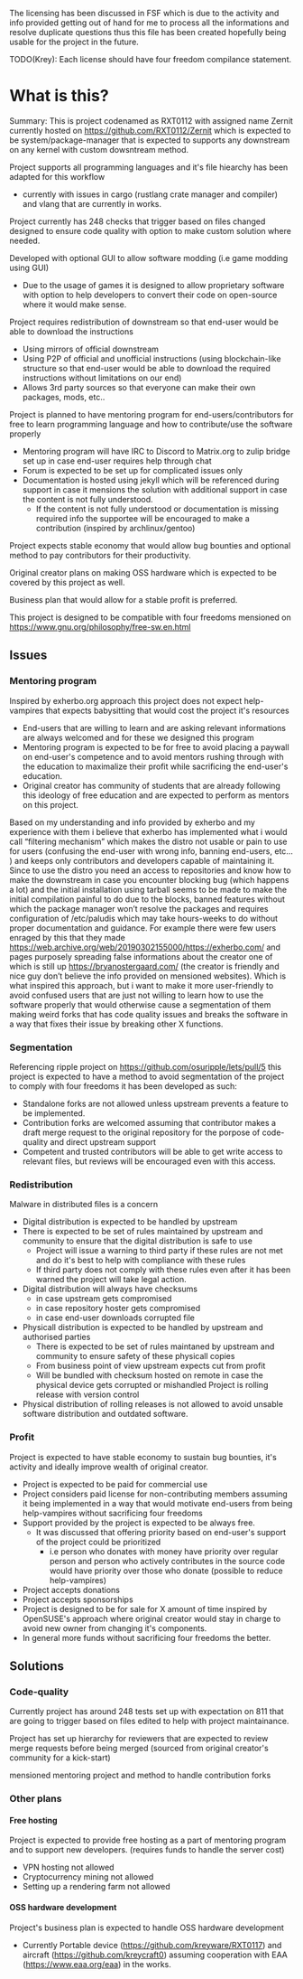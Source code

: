 The licensing has been discussed in FSF which is due to the activity and info provided getting out of hand for me to process all the informations and resolve duplicate questions thus this file has been created hopefully being usable for the project in the future.

TODO(Krey): Each license should have four freedom compilance statement.

# What is this?
Summary: This is project codenamed as RXT0112 with assigned name Zernit currently hosted on https://github.com/RXT0112/Zernit which is expected to be system/package-manager that is expected to supports any downstream on any kernel with custom dowsntream method.

Project supports all programming languages and it's file hiearchy has been adapted for this workflow
- currently with issues in cargo (rustlang crate manager and compiler) and vlang that are currently in works.

Project currently has 248 checks that trigger based on files changed designed to ensure code quality with option to make custom solution where needed.

Developed with optional GUI to allow software modding (i.e game modding using GUI)
- Due to the usage of games it is designed to allow proprietary software with option to help developers to convert their code on open-source where it would make sense.

Project requires redistribution of downstream so that end-user would be able to download the instructions
- Using mirrors of official downstream
- Using P2P of official and unofficial instructions (using blockchain-like structure so that end-user would be able to download the required instructions without limitations on our end)
- Allows 3rd party sources so that everyone can make their own packages, mods, etc..

Project is planned to have mentoring program for end-users/contributors for free to learn programming language and how to contribute/use the software properly
- Mentoring program will have IRC to Discord to Matrix.org to zulip bridge set up in case end-user requires help through chat
- Forum is expected to be set up for complicated issues only
- Documentation is hosted using jekyll which will be referenced during support in case it mensions the solution with additional support in case the content is not fully understood.
  - If the content is not fully understood or documentation is missing required info the supportee will be encouraged to make a contribution (inspired by archlinux/gentoo)

Project expects stable economy that would allow bug bounties and optional method to pay contributors for their productivity.

Original creator plans on making OSS hardware which is expected to be covered by this project as well.

Business plan that would allow for a stable profit is preferred.

This project is designed to be compatible with four freedoms mensioned on https://www.gnu.org/philosophy/free-sw.en.html

## Issues

### Mentoring program
Inspired by exherbo.org approach this project does not expect help-vampires that expects babysitting that would cost the project it's resources
- End-users that are willing to learn and are asking relevant informations are always welcomed and for these we designed this program
- Mentoring program is expected to be for free to avoid placing a paywall on end-user's competence and to avoid mentors rushing through with the education to maximalize their profit while sacrificing the end-user's education.
- Original creator has community of students that are already following this ideology of free education and are expected to perform as mentors on this project.

Based on my understanding and info provided by exherbo and my experience with them i believe that exherbo has implemented what i would call “filtering mechanism” which makes the distro not usable or pain to use for users (confusing the end-user with wrong info, banning end-users, etc… ) and keeps only contributors and developers capable of maintaining it.
Since to use the distro you need an access to repositories and know how to make the downstream in case you encounter blocking bug (which happens a lot) and the initial installation using tarball seems to be made to make the initial compilation painful to do due to the blocks, banned features without which the package manager won’t resolve the packages and requires configuration of /etc/paludis which may take hours-weeks to do without proper documentation and guidance.
For example there were few users enraged by this that they made https://web.archive.org/web/20190302155000/https://exherbo.com/ and pages purposely spreading false informations about the creator one of which is still up https://bryanostergaard.com/ (the creator is friendly and nice guy don’t believe the info provided on mensioned websites).
Which is what inspired this approach, but i want to make it more user-friendly to avoid confused users that are just not willing to learn how to use the software properly that would otherwise cause a segmentation of them making weird forks that has code quality issues and breaks the software in a way that fixes their issue by breaking other X functions.

### Segmentation
Referencing ripple project on https://github.com/osuripple/lets/pull/5 this project is expected to have a method to avoid segmentation of the project to comply with four freedoms it has been developed as such:
- Standalone forks are not allowed unless upstream prevents a feature to be implemented.
- Contribution forks are welcomed assuming that contributor makes a draft merge request to the original repository for the porpose of code-quality and direct upstream support
- Competent and trusted contributors will be able to get write access to relevant files, but reviews will be encouraged even with this access.

### Redistribution
Malware in distributed files is a concern
- Digital distribution is expected to be handled by upstream
- There is expected to be set of rules maintained by upstream and community to ensure that the digital distribution is safe to use
  - Project will issue a warning to third party if these rules are not met and do it's best to help with compliance with these rules
  - If third party does not comply with these rules even after it has been warned the project will take legal action.
- Digital distribution will always have checksums
  - in case upstream gets compromised
  - in case repository hoster gets compromised
  - in case end-user downloads corrupted file
- Physicall distribution is expected to be handled by upstream and authorised parties
  - There is expected to be set of rules maintaned by upstream and community to ensure safety of these physicall copies
  - From business point of view upstream expects cut from profit
  - Will be bundled with checksum hosted on remote in case the physical device gets corrupted or mishandled
Project is rolling release with version control
- Physical distribution of rolling releases is not allowed to avoid unsable software distribution and outdated software.

### Profit
Project is expected to have stable economy to sustain bug bounties, it's activity and ideally improve wealth of original creator.
- Project is expected to be paid for commercial use
- Project considers paid license for non-contributing members assuming it being implemented in a way that would motivate end-users from being help-vampires without sacrificing four freedoms
- Support provided by the project is expected to be always free.
  - It was discussed that offering priority based on end-user's support of the project could be prioritized
    - i.e person who donates with money have priority over regular person and person who actively contributes in the source code would have priority over those who donate (possible to reduce help-vampires)
- Project accepts donations
- Project accepts sponsorships
- Project is designed to be for sale for X amount of time inspired by OpenSUSE's approach where original creator would stay in charge to avoid new owner from changing it's components.
- In general more funds without sacrificing four freedoms the better.

## Solutions

### Code-quality
Currently project has around 248 tests set up with expectation on 811 that are going to trigger based on files edited to help with project maintainance.

Project has set up hierarchy for reviewers that are expected to review merge requests before being merged (sourced from original creator's community for a kick-start)

mensioned mentoring project and method to handle contribution forks 

### Other plans

#### Free hosting
Project is expected to provide free hosting as a part of mentoring program and to support new developers. (requires funds to handle the server cost)
- VPN hosting not allowed
- Cryptocurrency mining not allowed
- Setting up a rendering farm not allowed

#### OSS hardware development
Project's business plan is expected to handle OSS hardware development
- Currently Portable device (https://github.com/kreyware/RXT0117) and aircraft (https://github.com/kreycraft0) assuming cooperation with EAA (https://www.eaa.org/eaa) in the works.


